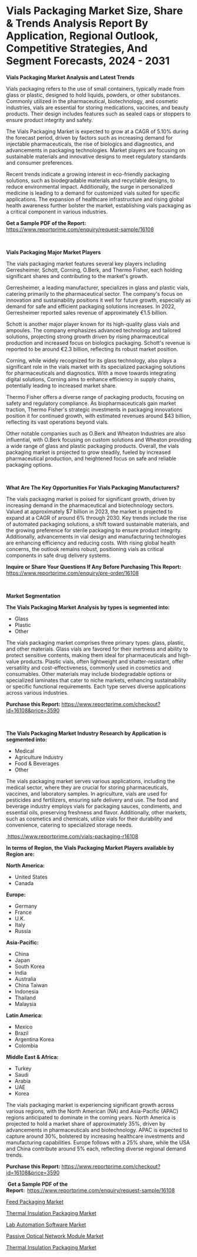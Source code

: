 <p><h1>Vials Packaging Market Size, Share & Trends Analysis Report By Application, Regional Outlook, Competitive Strategies, And Segment Forecasts, 2024 - 2031</h1></p><p><strong>Vials Packaging Market Analysis and Latest Trends</strong></p>
<p><p>Vials packaging refers to the use of small containers, typically made from glass or plastic, designed to hold liquids, powders, or other substances. Commonly utilized in the pharmaceutical, biotechnology, and cosmetic industries, vials are essential for storing medications, vaccines, and beauty products. Their design includes features such as sealed caps or stoppers to ensure product integrity and safety.</p><p>The Vials Packaging Market is expected to grow at a CAGR of 5.10% during the forecast period, driven by factors such as increasing demand for injectable pharmaceuticals, the rise of biologics and diagnostics, and advancements in packaging technologies. Market players are focusing on sustainable materials and innovative designs to meet regulatory standards and consumer preferences. </p><p>Recent trends indicate a growing interest in eco-friendly packaging solutions, such as biodegradable materials and recyclable designs, to reduce environmental impact. Additionally, the surge in personalized medicine is leading to a demand for customized vials suited for specific applications. The expansion of healthcare infrastructure and rising global health awareness further bolster the market, establishing vials packaging as a critical component in various industries.</p></p>
<p><strong>Get a Sample PDF of the Report:&nbsp;</strong> <a href="https://www.reportprime.com/enquiry/request-sample/16108?utm_campaign=57&utm_medium=2&utm_source=Github&utm_content=ia&utm_term=02122024&utm_id=vials-packaging">https://www.reportprime.com/enquiry/request-sample/16108</a></p>
<p>&nbsp;</p>
<p><strong>Vials Packaging Major Market Players</strong></p>
<p><p>The vials packaging market features several key players including Gerresheimer, Schott, Corning, O.Berk, and Thermo Fisher, each holding significant shares and contributing to the market's growth.</p><p>Gerresheimer, a leading manufacturer, specializes in glass and plastic vials, catering primarily to the pharmaceutical sector. The company's focus on innovation and sustainability positions it well for future growth, especially as demand for safe and efficient packaging solutions increases. In 2022, Gerresheimer reported sales revenue of approximately €1.5 billion.</p><p>Schott is another major player known for its high-quality glass vials and ampoules. The company emphasizes advanced technology and tailored solutions, projecting strong growth driven by rising pharmaceutical production and increased focus on biologics packaging. Schott's revenue is reported to be around €2.3 billion, reflecting its robust market position.</p><p>Corning, while widely recognized for its glass technology, also plays a significant role in the vials market with its specialized packaging solutions for pharmaceuticals and diagnostics. With a move towards integrating digital solutions, Corning aims to enhance efficiency in supply chains, potentially leading to increased market share.</p><p>Thermo Fisher offers a diverse range of packaging products, focusing on safety and regulatory compliance. As biopharmaceuticals gain market traction, Thermo Fisher's strategic investments in packaging innovations position it for continued growth, with estimated revenues around $43 billion, reflecting its vast operations beyond vials.</p><p>Other notable companies such as O.Berk and Wheaton Industries are also influential, with O.Berk focusing on custom solutions and Wheaton providing a wide range of glass and plastic packaging products. Overall, the vials packaging market is projected to grow steadily, fueled by increased pharmaceutical production, and heightened focus on safe and reliable packaging options.</p></p>
<p>&nbsp;</p>
<p><strong>What Are The Key Opportunities For Vials Packaging Manufacturers?</strong></p>
<p><p>The vials packaging market is poised for significant growth, driven by increasing demand in the pharmaceutical and biotechnology sectors. Valued at approximately $7 billion in 2023, the market is projected to expand at a CAGR of around 6% through 2030. Key trends include the rise of automated packaging solutions, a shift toward sustainable materials, and the growing preference for sterile packaging to ensure product integrity. Additionally, advancements in vial design and manufacturing technologies are enhancing efficiency and reducing costs. With rising global health concerns, the outlook remains robust, positioning vials as critical components in safe drug delivery systems.</p></p>
<p><strong>Inquire or Share Your Questions If Any Before Purchasing This Report:</strong> <a href="https://www.reportprime.com/enquiry/pre-order/16108?utm_campaign=57&utm_medium=2&utm_source=Github&utm_content=ia&utm_term=02122024&utm_id=vials-packaging">https://www.reportprime.com/enquiry/pre-order/16108</a></p>
<p>&nbsp;</p>
<p><strong>Market Segmentation</strong></p>
<p><strong>The Vials Packaging Market Analysis by types is segmented into:</strong></p>
<p><ul><li>Glass</li><li>Plastic</li><li>Other</li></ul></p>
<p><p>The vials packaging market comprises three primary types: glass, plastic, and other materials. Glass vials are favored for their inertness and ability to protect sensitive contents, making them ideal for pharmaceuticals and high-value products. Plastic vials, often lightweight and shatter-resistant, offer versatility and cost-effectiveness, commonly used in cosmetics and consumables. Other materials may include biodegradable options or specialized laminates that cater to niche markets, enhancing sustainability or specific functional requirements. Each type serves diverse applications across various industries.</p></p>
<p><strong>Purchase this Report:&nbsp;</strong><a href="https://www.reportprime.com/checkout?id=16108&price=3590&utm_campaign=57&utm_medium=2&utm_source=Github&utm_content=ia&utm_term=02122024&utm_id=vials-packaging">https://www.reportprime.com/checkout?id=16108&price=3590</a></p>
<p>&nbsp;</p>
<p><strong>The Vials Packaging Market Industry Research by Application is segmented into:</strong></p>
<p><ul><li>Medical</li><li>Agriculture Industry</li><li>Food & Beverages</li><li>Other</li></ul></p>
<p><p>The vials packaging market serves various applications, including the medical sector, where they are crucial for storing pharmaceuticals, vaccines, and laboratory samples. In agriculture, vials are used for pesticides and fertilizers, ensuring safe delivery and use. The food and beverage industry employs vials for packaging sauces, condiments, and essential oils, preserving freshness and flavor. Additionally, other markets, such as cosmetics and chemicals, utilize vials for their durability and convenience, catering to specialized storage needs.</p></p>
<p><a href="https://www.reportprime.com/vials-packaging-r16108?utm_campaign=57&utm_medium=2&utm_source=Github&utm_content=ia&utm_term=02122024&utm_id=vials-packaging">&nbsp;https://www.reportprime.com/vials-packaging-r16108</a></p>
<p><strong>In terms of Region, the Vials Packaging Market Players available by Region are:</strong></p>
<p>
    <p> <strong> North America: </strong>
        <ul>
            <li>United States</li>
            <li>Canada</li>
        </ul>
        </p> 
    <p> <strong> Europe: </strong>
        <ul>
            <li>Germany</li>
            <li>France</li>
            <li>U.K.</li>
            <li>Italy</li>
            <li>Russia</li>
        </ul>
        </p> 
    <p> <strong> Asia-Pacific: </strong>
        <ul>
            <li>China</li>
            <li>Japan</li>
            <li>South Korea</li>
            <li>India</li>
            <li>Australia</li>
            <li>China Taiwan</li>
            <li>Indonesia</li>
            <li>Thailand</li>
            <li>Malaysia</li>
        </ul>
        </p> 
    <p> <strong> Latin America: </strong>
        <ul>
            <li>Mexico</li>
            <li>Brazil</li>
            <li>Argentina Korea</li>
            <li>Colombia</li>
        </ul>
        </p> 
    <p> <strong> Middle East & Africa: </strong>
        <ul>
            <li>Turkey</li>
            <li>Saudi</li>
            <li>Arabia</li>
            <li>UAE</li>
            <li>Korea</li>
        </ul>
    </p>
    </p>
<p><p>The vials packaging market is experiencing significant growth across various regions, with the North American (NA) and Asia-Pacific (APAC) regions anticipated to dominate in the coming years. North America is projected to hold a market share of approximately 35%, driven by advancements in pharmaceuticals and biotechnology. APAC is expected to capture around 30%, bolstered by increasing healthcare investments and manufacturing capabilities. Europe follows with a 25% share, while the USA and China contribute around 5% each, reflecting diverse regional demand trends.</p></p>
<p><strong>Purchase this Report: </strong><a href="https://www.reportprime.com/checkout?id=16108&price=3590&utm_campaign=57&utm_medium=2&utm_source=Github&utm_content=ia&utm_term=02122024&utm_id=vials-packaging">https://www.reportprime.com/checkout?id=16108&price=3590</a></p>
<p>&nbsp;<strong>Get a Sample PDF of the Report:&nbsp;&nbsp;</strong><a href="https://www.reportprime.com/enquiry/request-sample/16108?utm_campaign=57&utm_medium=2&utm_source=Github&utm_content=ia&utm_term=02122024&utm_id=vials-packaging">https://www.reportprime.com/enquiry/request-sample/16108</a></p>
<p><strong></strong></p>
<p><p><a href="https://github.com/gullattedenna/Market-Research-Report-List-1/blob/main/feed-packaging-market.md?utm_campaign=57&utm_medium=2&utm_source=Github&utm_content=ia&utm_term=02122024&utm_id=vials-packaging">Feed Packaging Market</a></p><p><a href="https://www.linkedin.com/pulse/thermal-insulation-packaging-market-investigation-industry-ruqoe?utm_campaign=57&utm_medium=2&utm_source=Github&utm_content=ia&utm_term=02122024&utm_id=vials-packaging">Thermal Insulation Packaging Market</a></p><p><a href="https://www.linkedin.com/pulse/lab-automation-software-market-global-analysis-trends-forecasts-oxihc?utm_campaign=57&utm_medium=2&utm_source=Github&utm_content=ia&utm_term=02122024&utm_id=vials-packaging">Lab Automation Software Market</a></p><p><a href="https://issuu.com/reportprime-2/docs/passive-optical-network-module-market-size-2030.pp?utm_campaign=57&utm_medium=2&utm_source=Github&utm_content=ia&utm_term=02122024&utm_id=vials-packaging">Passive Optical Network Module Market</a></p><p><a href="https://github.com/AshrafKhan865/Market-Research-Report-List-1/blob/main/thermal-insulation-packaging-market.md?utm_campaign=57&utm_medium=2&utm_source=Github&utm_content=ia&utm_term=02122024&utm_id=vials-packaging">Thermal Insulation Packaging Market</a></p></p>